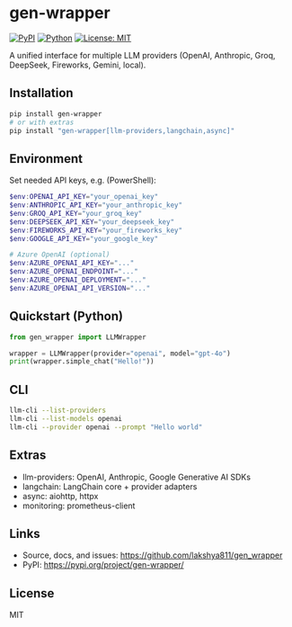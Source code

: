 # gen-wrapper

[![PyPI](https://img.shields.io/pypi/v/gen-wrapper.svg)](https://pypi.org/project/gen-wrapper/)
[![Python](https://img.shields.io/pypi/pyversions/gen-wrapper.svg)](https://pypi.org/project/gen-wrapper/)
[![License: MIT](https://img.shields.io/badge/License-MIT-green.svg)](LICENSE)

A unified interface for multiple LLM providers (OpenAI, Anthropic, Groq, DeepSeek, Fireworks, Gemini, local).

## Installation

```bash
pip install gen-wrapper
# or with extras
pip install "gen-wrapper[llm-providers,langchain,async]"
```

## Environment

Set needed API keys, e.g. (PowerShell):

```powershell
$env:OPENAI_API_KEY="your_openai_key"
$env:ANTHROPIC_API_KEY="your_anthropic_key"
$env:GROQ_API_KEY="your_groq_key"
$env:DEEPSEEK_API_KEY="your_deepseek_key"
$env:FIREWORKS_API_KEY="your_fireworks_key"
$env:GOOGLE_API_KEY="your_google_key"

# Azure OpenAI (optional)
$env:AZURE_OPENAI_API_KEY="..."
$env:AZURE_OPENAI_ENDPOINT="..."
$env:AZURE_OPENAI_DEPLOYMENT="..."
$env:AZURE_OPENAI_API_VERSION="..."
```

## Quickstart (Python)

```python
from gen_wrapper import LLMWrapper

wrapper = LLMWrapper(provider="openai", model="gpt-4o")
print(wrapper.simple_chat("Hello!"))
```

## CLI

```bash
llm-cli --list-providers
llm-cli --list-models openai
llm-cli --provider openai --prompt "Hello world"
```

## Extras

- llm-providers: OpenAI, Anthropic, Google Generative AI SDKs
- langchain: LangChain core + provider adapters
- async: aiohttp, httpx
- monitoring: prometheus-client

## Links

- Source, docs, and issues: https://github.com/lakshya811/gen_wrapper
- PyPI: https://pypi.org/project/gen-wrapper/

## License

MIT
